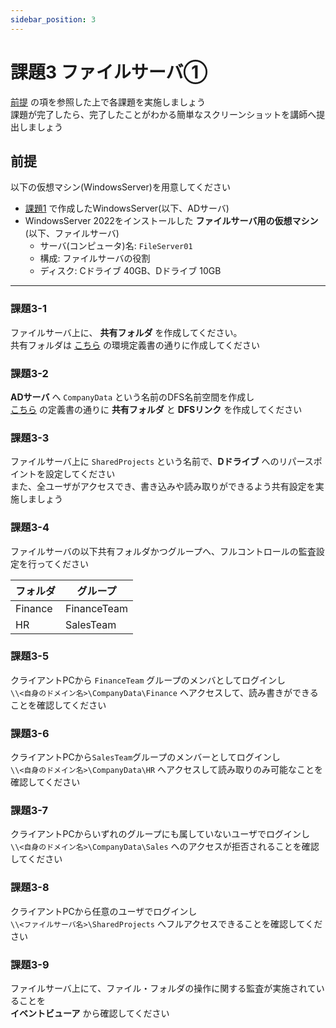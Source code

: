 ```yaml
---
sidebar_position: 3
---
```


# 課題3 ファイルサーバ①

[前提](#前提) の項を参照した上で各課題を実施しましょう  
課題が完了したら、完了したことがわかる簡単なスクリーンショットを講師へ提出しましょう  

## 前提
以下の仮想マシン(WindowsServer)を用意してください  

- [課題1](../page1) で作成したWindowsServer(以下、ADサーバ)
- WindowsServer 2022をインストールした **ファイルサーバ用の仮想マシン** (以下、ファイルサーバ)
    - サーバ(コンピュータ)名: `FileServer01`
    - 構成: ファイルサーバの役割
    - ディスク: Cドライブ 40GB、Dドライブ 10GB

-----

### 課題3-1
   ファイルサーバ上に、 **共有フォルダ** を作成してください。  
   共有フォルダは [こちら](../file/XX_ファイルサーバ_環境定義書_課題3.xlsx) の環境定義書の通りに作成してください

### 課題3-2
   **ADサーバ** へ `CompanyData` という名前のDFS名前空間を作成し  
   [こちら](../file/XX_ActicveDirectoryサーバ_環境定義書_課題3.xlsx) の定義書の通りに **共有フォルダ** と **DFSリンク** を作成してください

### 課題3-3
   ファイルサーバ上に `SharedProjects` という名前で、**Dドライブ** へのリパースポイントを設定してください  
   また、全ユーザがアクセスでき、書き込みや読み取りができるよう共有設定を実施しましょう  

### 課題3-4
   ファイルサーバの以下共有フォルダかつグループへ、フルコントロールの監査設定を行ってください  

   | フォルダ  |   グループ   | 
   | -------- | ------------ | 
   | Finance  | FinanceTeam  | 
   | HR       | SalesTeam    | 

### 課題3-5
   クライアントPCから `FinanceTeam` グループのメンバとしてログインし  
   `\\<自身のドメイン名>\CompanyData\Finance` へアクセスして、読み書きができることを確認してください

### 課題3-6
   クライアントPCから`SalesTeam`グループのメンバーとしてログインし  
   `\\<自身のドメイン名>\CompanyData\HR` へアクセスして読み取りのみ可能なことを確認してください

### 課題3-7
   クライアントPCからいずれのグループにも属していないユーザでログインし  
   `\\<自身のドメイン名>\CompanyData\Sales` へのアクセスが拒否されることを確認してください

### 課題3-8
   クライアントPCから任意のユーザでログインし  
   `\\<ファイルサーバ名>\SharedProjects` へフルアクセスできることを確認してください

### 課題3-9
   ファイルサーバ上にて、ファイル・フォルダの操作に関する監査が実施されていることを  
   **イベントビューア** から確認してください  